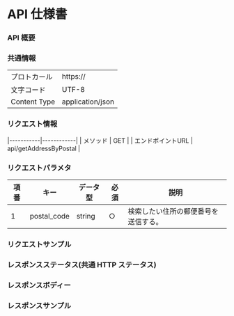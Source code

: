 # API 仕様書
### API 概要


### 共通情報
|||
|-----------|------------|
| プロトカール | https:// |
| 文字コード | UTF-8 |
| Content Type | application/json 

### リクエスト情報
|-----------|------------|
| メソッド | GET |
| エンドポイントURL | api/getAddressByPostal |

### リクエストパラメタ
| 項番 | キー | データ型 | 必須 | 説明 |
|------|------|------|------|-----------------------|
| 1 | postal_code | string | ○ | 検索したい住所の郵便番号を送信する。|																			
																																		
### リクエストサンプル
### レスポンスステータス(共通 HTTP ステータス)
### レスポンスボディー
### レスポンスサンプル

